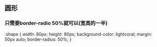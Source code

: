 ## 圆形

### 只需要border-radio 50%就可以(宽高的一半)

 .shape {
            width: 80px;
            height: 80px;
            background-color: lightcoral;
            margin: 50px auto;
            border-radius: 50%;
        }
